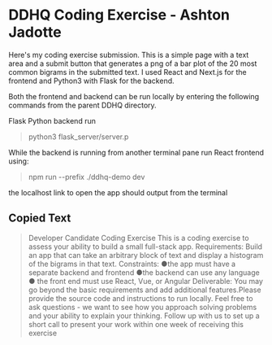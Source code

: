 # DDHQ Coding Exercise - Ashton Jadotte

Here's my coding exercise submission. This is a simple page with a text area and a submit button that generates a png of a bar plot of the 20 most common bigrams in the submitted text. I used React and Next.js for the frontend and Python3 with Flask for the backend.

Both the frontend and backend can be run locally by entering the following commands from the parent DDHQ directory.

Flask Python backend run
> python3 flask_server/server.p

While the backend is running from another terminal pane run React frontend using:
> npm run --prefix ./ddhq-demo dev

the localhost link to open the app should output from the terminal





## Copied Text
> Developer Candidate Coding Exercise
> This is a coding exercise to assess your ability to build a small full-stack app.
> Requirements:
> Build an app that can take an arbitrary block of text and display a histogram of the bigrams in that text.
> Constraints:
●the app must have a separate backend and frontend
●the backend can use any language
● the front end must use React, Vue, or Angular
> Deliverable:
> You may go beyond the basic requirements and add additional features.Please provide the source code and instructions to run locally. Feel free to ask questions - we want to see how you approach solving problems and your ability to explain your thinking.
> Follow up with us to set up a short call to present your work within one week of receiving this exercise
